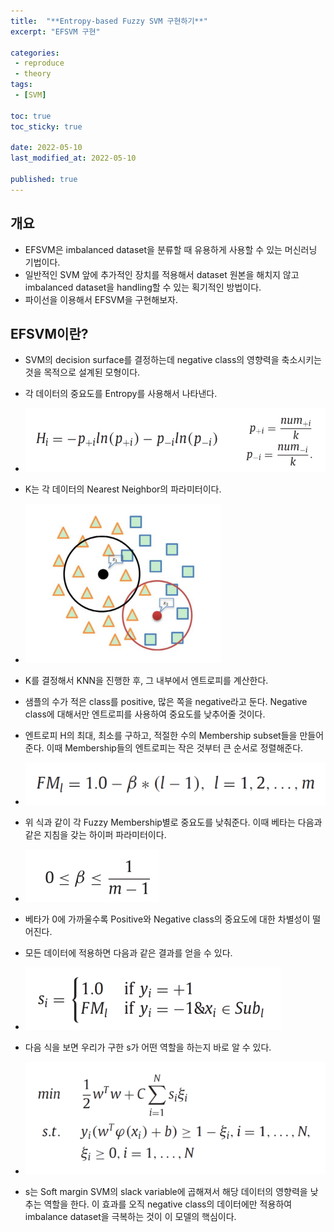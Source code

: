 ```yaml
---
title:  "**Entropy-based Fuzzy SVM 구현하기**"
excerpt: "EFSVM 구현"

categories:
 - reproduce
 - theory
tags:
 - [SVM]

toc: true
toc_sticky: true

date: 2022-05-10
last_modified_at: 2022-05-10

published: true
---
```


## 개요
- EFSVM은 imbalanced dataset을 분류할 때 유용하게 사용할 수 있는 머신러닝 기법이다. 
- 일반적인 SVM 앞에 추가적인 장치를 적용해서 dataset 원본을 해치지 않고 imbalanced dataset을 handling할 수 있는 획기적인 방법이다.
- 파이선을 이용해서 EFSVM을 구현해보자.

## EFSVM이란?

- SVM의 decision surface를 결정하는데 negative class의 영향력을 축소시키는 것을 목적으로 설계된 모형이다.
- 각 데이터의 중요도를 Entropy를 사용해서 나타낸다. 
- ![image-20220510001312617](/assets/images/image-20220510001312617.png)
- K는 각 데이터의 Nearest Neighbor의 파라미터이다. 
- ![image-20220510002546213](/assets/images/image-20220510002546213.png)
- K를 결정해서 KNN을 진행한 후, 그 내부에서 엔트로피를 계산한다. 
- 샘플의 수가 적은 class를 positive, 많은 쪽을 negative라고 둔다. Negative class에 대해서만 엔트로피를 사용하여 중요도를 낮추어줄 것이다. 
- 엔트로피 H의 최대, 최소를 구하고, 적절한 수의 Membership subset들을 만들어준다. 이때 Membership들의 엔트로피는 작은 것부터 큰 순서로 정렬해준다. 
- ![image-20220510003114244](/assets/images/image-20220510003114244.png)
- 위 식과 같이 각 Fuzzy Membership별로 중요도를 낮춰준다. 이때 베타는 다음과 같은 지침을 갖는 하이퍼 파라미터이다. 
- ![image-20220510003227933](/assets/images/image-20220510003227933.png)
- 베타가 0에 가까울수록 Positive와 Negative class의 중요도에 대한 차별성이 떨어진다.
- 모든 데이터에 적용하면 다음과 같은 결과를 얻을 수 있다.
- ![image-20220510003243938](/assets/images/image-20220510003243938.png)


- 다음 식을 보면 우리가 구한 s가 어떤 역할을 하는지 바로 알 수 있다.
- ![image-20220510003523722](/assets/images/image-20220510003523722.png)
- s는 Soft margin SVM의 slack variable에 곱해져서 해당 데이터의 영향력을 낮추는 역할을 한다. 이 효과를 오직 negative class의 데이터에만 적용하여 imbalance dataset을 극복하는 것이 이 모델의 핵심이다. 


```python

```
